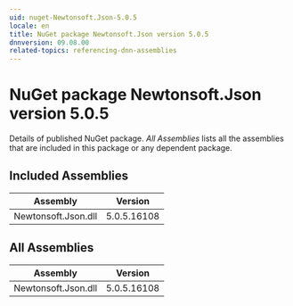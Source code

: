 ```yaml
---
uid: nuget-Newtonsoft.Json-5.0.5
locale: en
title: NuGet package Newtonsoft.Json version 5.0.5
dnnversion: 09.08.00
related-topics: referencing-dnn-assemblies
---
```


# NuGet package Newtonsoft.Json version 5.0.5
Details of published NuGet package.
*All Assemblies* lists all the assemblies that are included in this package or any dependent package.

## Included Assemblies

|Assembly|Version|
|---|---|
|Newtonsoft.Json.dll|5.0.5.16108|

## All Assemblies

|Assembly|Version|
|---|---|
|Newtonsoft.Json.dll|5.0.5.16108|

